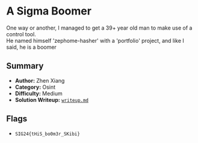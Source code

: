 # A Sigma Boomer

One way or another, I managed to get a 39+ year old man to make use of a control tool. \
He named himself 'zephome-hasher' with a 'portfolio' project, and like I said, he is a boomer

## Summary
- **Author:** Zhen Xiang
- **Category:** Osint
- **Difficulty:** Medium
- **Solution Writeup:** [`writeup.md`](./soln/writeup.md)

## Flags
- `SIG24{tHiS_bo0m3r_SKibi}`
